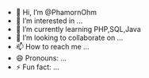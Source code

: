 - 👋 Hi, I’m @PhamornOhm
- 👀 I’m interested in ...
- 🌱 I’m currently learning PHP,SQL,Java 
- 💞️ I’m looking to collaborate on ...
- 📫 How to reach me ...
- 😄 Pronouns: ...
- ⚡ Fun fact: ...

<!---
PhamornOhm/PhamornOhm is a ✨ special ✨ repository because its `README.md` (this file) appears on your GitHub profile.
You can click the Preview link to take a look at your changes.
--->
